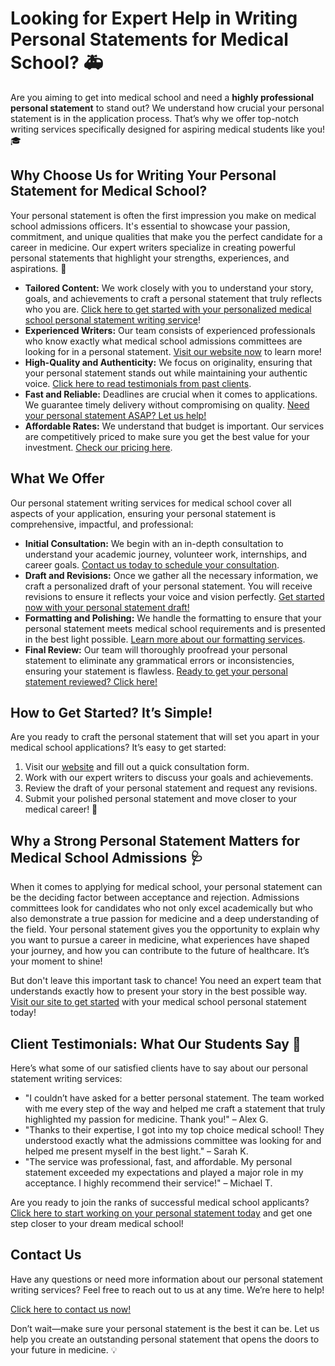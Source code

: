# Looking for Expert Help in Writing Personal Statements for Medical School? 🚑

Are you aiming to get into medical school and need a **highly professional personal statement** to stand out? We understand how crucial your personal statement is in the application process. That’s why we offer top-notch writing services specifically designed for aspiring medical students like you! 🎓

## Why Choose Us for Writing Your Personal Statement for Medical School?

Your personal statement is often the first impression you make on medical school admissions officers. It's essential to showcase your passion, commitment, and unique qualities that make you the perfect candidate for a career in medicine. Our expert writers specialize in creating powerful personal statements that highlight your strengths, experiences, and aspirations. 📝

- **Tailored Content:** We work closely with you to understand your story, goals, and achievements to craft a personal statement that truly reflects who you are. [Click here to get started with your personalized medical school personal statement writing service](https://tinyurl.com/topessay?keyword=writing+personal+statements+for+medical+school)!
- **Experienced Writers:** Our team consists of experienced professionals who know exactly what medical school admissions committees are looking for in a personal statement. [Visit our website now](https://tinyurl.com/topessay?keyword=writing+personal+statements+for+medical+school) to learn more!
- **High-Quality and Authenticity:** We focus on originality, ensuring that your personal statement stands out while maintaining your authentic voice. [Click here to read testimonials from past clients](https://tinyurl.com/topessay?keyword=writing+personal+statements+for+medical+school).
- **Fast and Reliable:** Deadlines are crucial when it comes to applications. We guarantee timely delivery without compromising on quality. [Need your personal statement ASAP? Let us help!](https://tinyurl.com/topessay?keyword=writing+personal+statements+for+medical+school)
- **Affordable Rates:** We understand that budget is important. Our services are competitively priced to make sure you get the best value for your investment. [Check our pricing here](https://tinyurl.com/topessay?keyword=writing+personal+statements+for+medical+school).

## What We Offer

Our personal statement writing services for medical school cover all aspects of your application, ensuring your personal statement is comprehensive, impactful, and professional:

- **Initial Consultation:** We begin with an in-depth consultation to understand your academic journey, volunteer work, internships, and career goals. [Contact us today to schedule your consultation](https://tinyurl.com/topessay?keyword=writing+personal+statements+for+medical+school).
- **Draft and Revisions:** Once we gather all the necessary information, we craft a personalized draft of your personal statement. You will receive revisions to ensure it reflects your voice and vision perfectly. [Get started now with your personal statement draft!](https://tinyurl.com/topessay?keyword=writing+personal+statements+for+medical+school)
- **Formatting and Polishing:** We handle the formatting to ensure that your personal statement meets medical school requirements and is presented in the best light possible. [Learn more about our formatting services](https://tinyurl.com/topessay?keyword=writing+personal+statements+for+medical+school).
- **Final Review:** Our team will thoroughly proofread your personal statement to eliminate any grammatical errors or inconsistencies, ensuring your statement is flawless. [Ready to get your personal statement reviewed? Click here!](https://tinyurl.com/topessay?keyword=writing+personal+statements+for+medical+school)

## How to Get Started? It’s Simple!

Are you ready to craft the personal statement that will set you apart in your medical school applications? It’s easy to get started:

1. Visit our [website](https://tinyurl.com/topessay?keyword=writing+personal+statements+for+medical+school) and fill out a quick consultation form.
2. Work with our expert writers to discuss your goals and achievements.
3. Review the draft of your personal statement and request any revisions.
4. Submit your polished personal statement and move closer to your medical career! 🚀

## Why a Strong Personal Statement Matters for Medical School Admissions 🩺

When it comes to applying for medical school, your personal statement can be the deciding factor between acceptance and rejection. Admissions committees look for candidates who not only excel academically but who also demonstrate a true passion for medicine and a deep understanding of the field. Your personal statement gives you the opportunity to explain why you want to pursue a career in medicine, what experiences have shaped your journey, and how you can contribute to the future of healthcare. It’s your moment to shine!

But don't leave this important task to chance! You need an expert team that understands exactly how to present your story in the best possible way. [Visit our site to get started](https://tinyurl.com/topessay?keyword=writing+personal+statements+for+medical+school) with your medical school personal statement today!

## Client Testimonials: What Our Students Say 💬

Here’s what some of our satisfied clients have to say about our personal statement writing services:

- "I couldn’t have asked for a better personal statement. The team worked with me every step of the way and helped me craft a statement that truly highlighted my passion for medicine. Thank you!" – Alex G.
- "Thanks to their expertise, I got into my top choice medical school! They understood exactly what the admissions committee was looking for and helped me present myself in the best light." – Sarah K.
- "The service was professional, fast, and affordable. My personal statement exceeded my expectations and played a major role in my acceptance. I highly recommend their service!" – Michael T.

Are you ready to join the ranks of successful medical school applicants? [Click here to start working on your personal statement today](https://tinyurl.com/topessay?keyword=writing+personal+statements+for+medical+school) and get one step closer to your dream medical school!

## Contact Us

Have any questions or need more information about our personal statement writing services? Feel free to reach out to us at any time. We’re here to help!

[Click here to contact us now!](https://tinyurl.com/topessay?keyword=writing+personal+statements+for+medical+school)

Don’t wait—make sure your personal statement is the best it can be. Let us help you create an outstanding personal statement that opens the doors to your future in medicine. 💡
